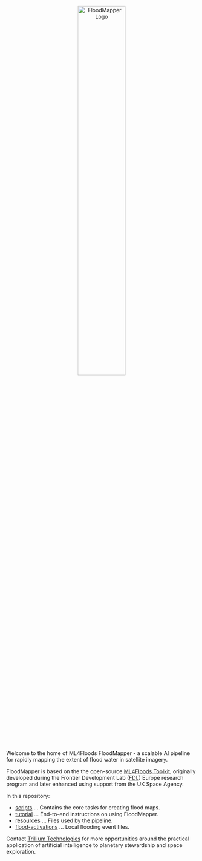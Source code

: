 <p align="center">
    <img src="https://raw.githubusercontent.com/spaceml-org/floodmapper/cormac_devel/tutorial/documents/Floodmapper_NEMA_Logo_Black.png" alt="FloodMapper Logo" width="50%">
</p>

Welcome to the home of ML4Floods FloodMapper - a scalable AI pipeline
for rapidly mapping the extent of flood water in satellite imagery.

FloodMapper is based on the the open-source [ML4Floods
Toolkit](https://github.com/spaceml-org/ml4floods), originally
developed during the Frontier Development Lab
([FDL](https://fdleurope.org/)) Europe research program and later
enhanced using support from the UK Space Agency.

In this repository:
 * [scripts](scripts) ... Contains the core tasks for creating flood maps.
 * [tutorial](tutorial) ... End-to-end instructions on using FloodMapper.
 * [resources](resources) ... Files used by the pipeline.
 * [flood-activations](flood-activations) ... Local flooding event files.


Contact [Trillium Technologies](https://trillium.tech/) for more
opportunities around the practical application of artificial
intelligence to planetary stewardship and space exploration.
